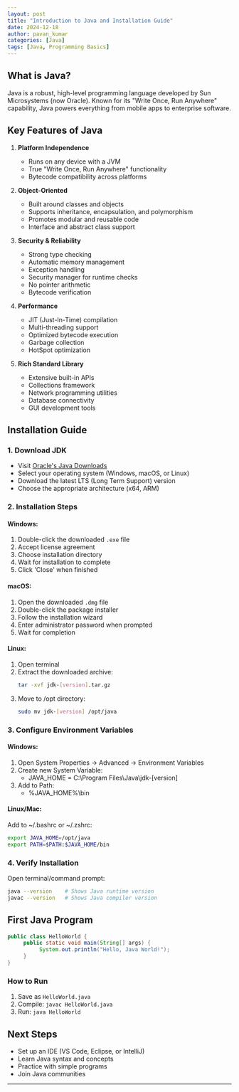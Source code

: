 ```yaml
---
layout: post
title: "Introduction to Java and Installation Guide"
date: 2024-12-18
author: pavan_kumar
categories: [Java]
tags: [Java, Programming Basics]
---
```


## What is Java?

Java is a robust, high-level programming language developed by Sun Microsystems (now Oracle). Known for its "Write Once, Run Anywhere" capability, Java powers everything from mobile apps to enterprise software.

## Key Features of Java

1. **Platform Independence**
    - Runs on any device with a JVM
    - True "Write Once, Run Anywhere" functionality
    - Bytecode compatibility across platforms

2. **Object-Oriented**
    - Built around classes and objects
    - Supports inheritance, encapsulation, and polymorphism
    - Promotes modular and reusable code
    - Interface and abstract class support

3. **Security & Reliability**
    - Strong type checking
    - Automatic memory management
    - Exception handling
    - Security manager for runtime checks
    - No pointer arithmetic
    - Bytecode verification

4. **Performance**
    - JIT (Just-In-Time) compilation
    - Multi-threading support
    - Optimized bytecode execution
    - Garbage collection
    - HotSpot optimization

5. **Rich Standard Library**
    - Extensive built-in APIs
    - Collections framework
    - Network programming utilities
    - Database connectivity
    - GUI development tools


## Installation Guide

### 1. Download JDK
- Visit [Oracle's Java Downloads](https://www.oracle.com/java/technologies/downloads/)
- Select your operating system (Windows, macOS, or Linux)
- Download the latest LTS (Long Term Support) version
- Choose the appropriate architecture (x64, ARM)

### 2. Installation Steps
#### Windows:
1. Double-click the downloaded `.exe` file
2. Accept license agreement
3. Choose installation directory
4. Wait for installation to complete
5. Click 'Close' when finished

#### macOS:
1. Open the downloaded `.dmg` file
2. Double-click the package installer
3. Follow the installation wizard
4. Enter administrator password when prompted
5. Wait for completion

#### Linux:
1. Open terminal
2. Extract the downloaded archive:
    ```bash
    tar -xvf jdk-[version].tar.gz
    ```
3. Move to /opt directory:
    ```bash
    sudo mv jdk-[version] /opt/java
    ```

### 3. Configure Environment Variables
#### Windows:
1. Open System Properties → Advanced → Environment Variables
2. Create new System Variable:
    - JAVA_HOME = C:\Program Files\Java\jdk-[version]
3. Add to Path:
    - %JAVA_HOME%\bin

#### Linux/Mac:
Add to ~/.bashrc or ~/.zshrc:
```bash
export JAVA_HOME=/opt/java
export PATH=$PATH:$JAVA_HOME/bin
```

### 4. Verify Installation
Open terminal/command prompt:
```bash
java --version    # Shows Java runtime version
javac --version   # Shows Java compiler version
```

## First Java Program

```java
public class HelloWorld {
     public static void main(String[] args) {
          System.out.println("Hello, Java World!");
     }
}
```

### How to Run
1. Save as `HelloWorld.java`
2. Compile: `javac HelloWorld.java`
3. Run: `java HelloWorld`

## Next Steps
- Set up an IDE (VS Code, Eclipse, or IntelliJ)
- Learn Java syntax and concepts
- Practice with simple programs
- Join Java communities

---
